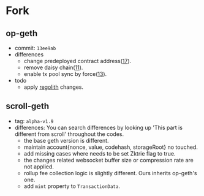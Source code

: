 # Fork

## op-geth

- commit: `13ee9ab`
- differences
  - change predeployed contract address([17](https://github.com/wemixkanvas/go-ethereum/pull/17)).
  - remove daisy chain([11](https://github.com/wemixkanvas/go-ethereum/pull/11)).
  - enable tx pool sync by force([13](https://github.com/wemixkanvas/go-ethereum/pull/13)).
- todo
  - apply [regolith](https://github.com/ethereum-optimism/optimism/blob/develop/specs/network-upgrades.md#regolith) changes.

## scroll-geth

- tag: `alpha-v1.9`
- differences: You can search differences by looking up 'This part is different from scroll' throughout the codes.
  - the base geth version is different.
  - maintain account{nonce, value, codehash, storageRoot} no touched.
  - add missing cases where needs to be set Zktrie flag to true.
  - the changes related websocket buffer size or compression rate are not applied.
  - rollup fee collection logic is slightly different. Ours inherits op-geth's one.
  - add `mint` property to `TransactionData`.

